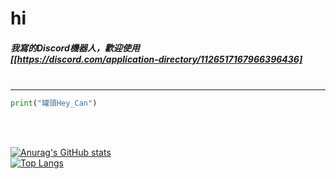 # hi

##### 我寫的Discord機器人，歡迎使用</br>[[https://discord.com/application-directory/1126517167966396436]</br></br>

---

```py
print("罐頭Hey_Can")
```
</br></br>

[![Anurag's GitHub stats](https://github-readme-stats.vercel.app/api?username=Heycan59&theme=dark)](https://github.com/Heycan59)<br>
[![Top Langs](https://github-readme-stats.vercel.app/api/top-langs/?username=Heycan59&layout=compact)](https://github.com/Heycan59)<br><br>
